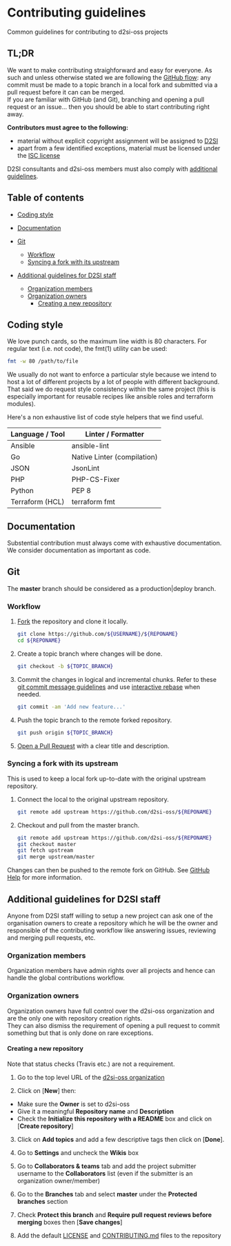 # Contributing guidelines
Common guidelines for contributing to d2si-oss projects

## TL;DR
We want to make contributing straighforward and easy for everyone. As such and
unless otherwise stated we are following the
[GitHub flow](https://guides.github.com/introduction/flow): any commit must be
made to a topic branch in a local fork and submitted via a pull request before
it can can be merged.  
If you are familiar with GitHub (and Git), branching and opening a pull request
or an issue... then you should be able to start contributing right away.

**Contributors must agree to the following:**
- material without explicit copyright assignment will be assigned to
[D2SI](http://d2-si.eu)
- apart from a few identified exceptions, material must be licensed under the
[ISC license](https://opensource.org/licenses/isc-license.txt)

D2SI consultants and d2si-oss members must also comply with
[additional guidelines](#additional-guidelines-for-d2si-staff).

## Table of contents

  * [Coding style](#coding-style)

  * [Documentation](#documentation)

  * [Git](#git)
    * [Workflow](#git-workflow)
    * [Syncing a fork with its upstream](#syncing-a-fork-with-its-upstream)

  * [Additional guidelines for D2SI staff](#additional-guidelines-for-d2si-staff)
    * [Organization members](#organization-members)
    * [Organization owners](#organization-owners)
      * [Creating a new repository](#creating-a-new-repository)

## Coding style

We love punch cards, so the maximum line width is 80 characters.
For regular text (i.e. not code), the fmt(1) utility can be used:

```bash
fmt -w 80 /path/to/file
```

We usually do not want to enforce a particular style because we intend to host
a lot of different projects by a lot of people with different background. That
said we do request style consistency within the same project (this is
especially important for reusable recipes like ansible roles and terraform
modules).

Here's a non exhaustive list of code style helpers that we find useful.

| Language / Tool | Linter / Formatter          |
|-----------------|-----------------------------|
| Ansible         | ansible-lint                |
| Go              | Native Linter (compilation) |
| JSON            | JsonLint                    |
| PHP             | PHP-CS-Fixer                |
| Python          | PEP 8                       |
| Terraform (HCL) | terraform fmt               |

## Documentation

Substential contribution must always come with exhaustive documentation. We
consider documentation as important as code.

## Git

The **master** branch should be considered as a production|deploy branch.

### Workflow

1. [Fork](https://help.github.com/articles/fork-a-repo) the repository and clone
   it locally.

   ```bash
   git clone https://github.com/${USERNAME}/${REPONAME}
   cd ${REPONAME}
   ```

2. Create a topic branch where changes will be done.

   ```bash
   git checkout -b ${TOPIC_BRANCH}
   ```

3. Commit the changes in logical and incremental chunks.
   Refer to these
   [git commit message guidelines](http://tbaggery.com/2008/04/19/a-note-about-git-commit-messages.html)
   and use
   [interactive rebase](https://help.github.com/articles/about-git-rebase)
   when needed.

   ```bash
   git commit -am 'Add new feature...'
   ```

4. Push the topic branch to the remote forked repository.

   ```bash
   git push origin ${TOPIC_BRANCH}
   ```

5. [Open a Pull Request](https://help.github.com/articles/about-pull-requests)
   with a clear title and description.

### Syncing a fork with its upstream

This is used to keep a local fork up-to-date with the original upstream
repository.

1. Connect the local to the original upstream repository.

   ```bash
   git remote add upstream https://github.com/d2si-oss/${REPONAME}
   ```

2. Checkout and pull from the master branch.

   ```bash
   git remote add upstream https://github.com/d2si-oss/${REPONAME}
   git checkout master
   git fetch upstream
   git merge upstream/master
   ```

Changes can then be pushed to the remote fork on GitHub.
See [GitHub Help](https://help.github.com/articles/syncing-a-fork)
for more information.

## Additional guidelines for D2SI staff

Anyone from D2SI staff willing to setup a new project can ask one of the
organisation owners to create a repository which he will be the owner and
responsible of the contributing workflow like answering issues, reviewing and
merging pull requests, etc.

### Organization members

Organization members have admin rights over all projects and hence can handle
the global contributions workflow.

### Organization owners

Organization owners have full control over the d2si-oss organization and are the
only one with repository creation rights.  
They can also dismiss the requirement of opening a pull request to commit
something but that is only done on rare exceptions.

#### Creating a new repository

Note that status checks (Travis etc.) are not a requirement.

1. Go to the top level URL of the
  [d2si-oss organization](https://github.com/d2si-oss)

2. Click on [**New**] then:
  * Make sure the **Owner** is set to d2si-oss
  * Give it a meaningful **Repository name** and **Description**
  * Check the **Initialize this repository with a README** box and click on
    [**Create repository**]

3. Click on **Add topics** and add a few descriptive tags then click on
   [**Done**].

4. Go to **Settings** and uncheck the **Wikis** box

5. Go to **Collaborators & teams** tab and add the project submitter username to
   the **Collaborators** list (even if the submitter is an organization
   owner/member)

6. Go to the **Branches** tab and select **master** under the **Protected
   branches** section

7. Check **Protect this branch** and **Require pull request reviews before
   merging** boxes then [**Save changes**]

8. Add the default [LICENSE](templates/LICENSE) and
   [CONTRIBUTING.md](templates/CONTRIBUTING.md) files to the repository

